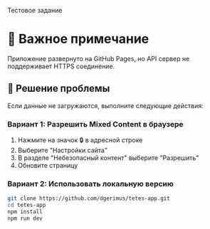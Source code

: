 Тестовое задание 

# 🚨 Важное примечание

Приложение развернуто на GitHub Pages, но API сервер не поддерживает HTTPS соединение.

## 🔧 Решение проблемы

Если данные не загружаются, выполните следующие действия:

### Вариант 1: Разрешить Mixed Content в браузере
1. Нажмите на значок 🔒 в адресной строке
2. Выберите "Настройки сайта"  
3. В разделе "Небезопасный контент" выберите "Разрешить"
4. Обновите страницу

### Вариант 2: Использовать локальную версию
```bash
git clone https://github.com/dgerimus/tetes-app.git
cd tetes-app
npm install
npm run dev
